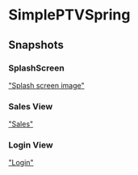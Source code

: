 # SimplePTVSpring



## Snapshots

### SplashScreen
["Splash screen image"](https://ivanx95.github.io/Ivanx95.github.io/assets/slpashScreen.png )

### Sales View

["Sales"](https://ivanx95.github.io/Ivanx95.github.io/assets/SaleController.png )

### Login View
["Login"](https://ivanx95.github.io/Ivanx95.github.io/assets/LoginController.jpeg)

